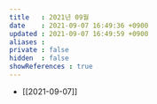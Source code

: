 ```yaml
---
title   : 2021년 09월
date    : 2021-09-07 16:49:36 +0900
updated : 2021-09-07 16:49:59 +0900
aliases : 
private : false
hidden  : false
showReferences : true
---
```

- [[2021-09-07]]
